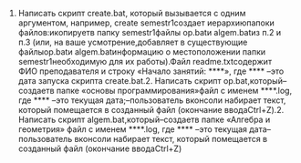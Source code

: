 1. Написать скрипт create.bat, который вызывается с одним аргументом, например, create semestr1создает иерархиюпапоки файлов:икопируетв папку semestr1файлы op.batи algem.batиз п.2 и п.3 (или, на ваше усмотрение,добавляет в существующие файлыop.batи algem.batинформацию о местоположении папки semestr1необходимую для их работы).Файл readme.txtсодержит ФИО преподавателя и строку «Начало занятий: ****», где **** –это дата запуска скрипта create.bat.2. Написать скрипт op.bat,который–создаетв папке «основы программирования»файл с именем ****.log, где **** –это текущая дата;–пользователь вконсоли набирает текст, который помещается в созданный файл (окончание вводаCtrl+Z).2. Написать скрипт algem.bat,который–создаетв папке «Алгебра и геометрия» файл с именем ****.log, где **** –это текущая дата–пользователь вконсоли набирает текст, который помещается в созданный файл (окончание вводаCtrl+Z)